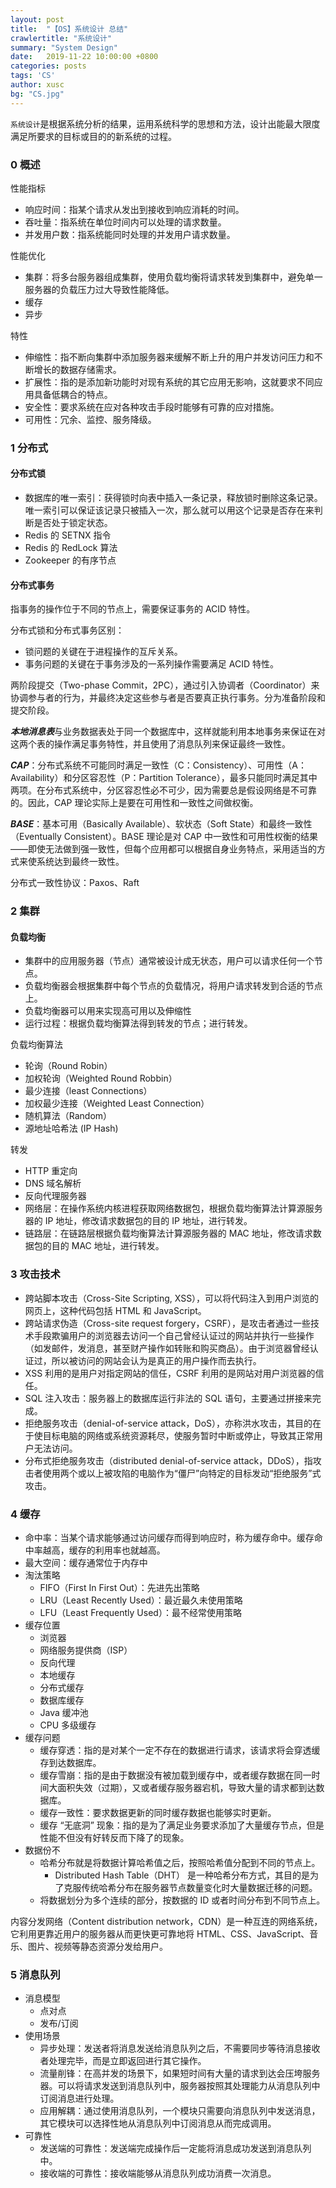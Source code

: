 ```yaml
---
layout: post
title:  "【OS】系统设计 总结"
crawlertitle: "系统设计"
summary: "System Design"
date:   2019-11-22 10:00:00 +0800
categories: posts
tags: 'CS'
author: xusc
bg: "CS.jpg"
---
```


`系统设计`是根据系统分析的结果，运用系统科学的思想和方法，设计出能最大限度满足所要求的目标或目的的新系统的过程。

### 0 概述
性能指标
- 响应时间：指某个请求从发出到接收到响应消耗的时间。
- 吞吐量：指系统在单位时间内可以处理的请求数量。
- 并发用户数：指系统能同时处理的并发用户请求数量。

性能优化
- 集群：将多台服务器组成集群，使用负载均衡将请求转发到集群中，避免单一服务器的负载压力过大导致性能降低。
- 缓存
- 异步

特性
- 伸缩性：指不断向集群中添加服务器来缓解不断上升的用户并发访问压力和不断增长的数据存储需求。
- 扩展性：指的是添加新功能时对现有系统的其它应用无影响，这就要求不同应用具备低耦合的特点。
- 安全性：要求系统在应对各种攻击手段时能够有可靠的应对措施。
- 可用性：冗余、监控、服务降级。

### 1 分布式

#### 分布式锁
- 数据库的唯一索引：获得锁时向表中插入一条记录，释放锁时删除这条记录。唯一索引可以保证该记录只被插入一次，那么就可以用这个记录是否存在来判断是否处于锁定状态。
- Redis 的 SETNX 指令
- Redis 的 RedLock 算法
- Zookeeper 的有序节点

#### 分布式事务
指事务的操作位于不同的节点上，需要保证事务的 ACID 特性。

分布式锁和分布式事务区别：
- 锁问题的关键在于进程操作的互斥关系。
- 事务问题的关键在于事务涉及的一系列操作需要满足 ACID 特性。

两阶段提交（Two-phase Commit，2PC），通过引入协调者（Coordinator）来协调参与者的行为，并最终决定这些参与者是否要真正执行事务。分为准备阶段和提交阶段。

***本地消息表***与业务数据表处于同一个数据库中，这样就能利用本地事务来保证在对这两个表的操作满足事务特性，并且使用了消息队列来保证最终一致性。

***CAP***：分布式系统不可能同时满足一致性（C：Consistency）、可用性（A：Availability）和分区容忍性（P：Partition Tolerance），最多只能同时满足其中两项。在分布式系统中，分区容忍性必不可少，因为需要总是假设网络是不可靠的。因此，CAP 理论实际上是要在可用性和一致性之间做权衡。

***BASE***：基本可用（Basically Available）、软状态（Soft State）和最终一致性（Eventually Consistent）。BASE 理论是对 CAP 中一致性和可用性权衡的结果——即使无法做到强一致性，但每个应用都可以根据自身业务特点，采用适当的方式来使系统达到最终一致性。

分布式一致性协议：Paxos、Raft



### 2 集群

#### 负载均衡
- 集群中的应用服务器（节点）通常被设计成无状态，用户可以请求任何一个节点。
- 负载均衡器会根据集群中每个节点的负载情况，将用户请求转发到合适的节点上。
- 负载均衡器可以用来实现高可用以及伸缩性
- 运行过程：根据负载均衡算法得到转发的节点；进行转发。

负载均衡算法
- 轮询（Round Robin）
- 加权轮询（Weighted Round Robbin）
- 最少连接（least Connections）
- 加权最少连接（Weighted Least Connection）
- 随机算法（Random）
- 源地址哈希法 (IP Hash)

转发
- HTTP 重定向
- DNS 域名解析
- 反向代理服务器
- 网络层：在操作系统内核进程获取网络数据包，根据负载均衡算法计算源服务器的 IP 地址，修改请求数据包的目的 IP 地址，进行转发。
- 链路层：在链路层根据负载均衡算法计算源服务器的 MAC 地址，修改请求数据包的目的 MAC 地址，进行转发。



### 3 攻击技术
- 跨站脚本攻击（Cross-Site Scripting, XSS），可以将代码注入到用户浏览的网页上，这种代码包括 HTML 和 JavaScript。
- 跨站请求伪造（Cross-site request forgery，CSRF），是攻击者通过一些技术手段欺骗用户的浏览器去访问一个自己曾经认证过的网站并执行一些操作（如发邮件，发消息，甚至财产操作如转账和购买商品）。由于浏览器曾经认证过，所以被访问的网站会认为是真正的用户操作而去执行。
- XSS 利用的是用户对指定网站的信任，CSRF 利用的是网站对用户浏览器的信任。
- SQL 注入攻击：服务器上的数据库运行非法的 SQL 语句，主要通过拼接来完成。
- 拒绝服务攻击（denial-of-service attack，DoS），亦称洪水攻击，其目的在于使目标电脑的网络或系统资源耗尽，使服务暂时中断或停止，导致其正常用户无法访问。
- 分布式拒绝服务攻击（distributed denial-of-service attack，DDoS），指攻击者使用两个或以上被攻陷的电脑作为“僵尸”向特定的目标发动“拒绝服务”式攻击。



### 4 缓存
- 命中率：当某个请求能够通过访问缓存而得到响应时，称为缓存命中。缓存命中率越高，缓存的利用率也就越高。
- 最大空间：缓存通常位于内存中
- 淘汰策略
  - FIFO（First In First Out）：先进先出策略
  - LRU（Least Recently Used）：最近最久未使用策略
  - LFU（Least Frequently Used）：最不经常使用策略
- 缓存位置
  - 浏览器
  - 网络服务提供商（ISP）
  - 反向代理
  - 本地缓存
  - 分布式缓存
  - 数据库缓存
  - Java 缓冲池
  - CPU 多级缓存
- 缓存问题
  - 缓存穿透：指的是对某个一定不存在的数据进行请求，该请求将会穿透缓存到达数据库。
  - 缓存雪崩：指的是由于数据没有被加载到缓存中，或者缓存数据在同一时间大面积失效（过期），又或者缓存服务器宕机，导致大量的请求都到达数据库。
  - 缓存一致性：要求数据更新的同时缓存数据也能够实时更新。
  - 缓存 “无底洞” 现象：指的是为了满足业务要求添加了大量缓存节点，但是性能不但没有好转反而下降了的现象。
- 数据份不
  - 哈希分布就是将数据计算哈希值之后，按照哈希值分配到不同的节点上。
    - Distributed Hash Table（DHT） 是一种哈希分布方式，其目的是为了克服传统哈希分布在服务器节点数量变化时大量数据迁移的问题。
  - 将数据划分为多个连续的部分，按数据的 ID 或者时间分布到不同节点上。

内容分发网络（Content distribution network，CDN）是一种互连的网络系统，它利用更靠近用户的服务器从而更快更可靠地将 HTML、CSS、JavaScript、音乐、图片、视频等静态资源分发给用户。


### 5 消息队列
- 消息模型
  - 点对点
  - 发布/订阅
- 使用场景
  - 异步处理：发送者将消息发送给消息队列之后，不需要同步等待消息接收者处理完毕，而是立即返回进行其它操作。
  - 流量削锋：在高并发的场景下，如果短时间有大量的请求到达会压垮服务器。可以将请求发送到消息队列中，服务器按照其处理能力从消息队列中订阅消息进行处理。
  - 应用解耦：通过使用消息队列，一个模块只需要向消息队列中发送消息，其它模块可以选择性地从消息队列中订阅消息从而完成调用。
- 可靠性
  - 发送端的可靠性：发送端完成操作后一定能将消息成功发送到消息队列中。
  - 接收端的可靠性：接收端能够从消息队列成功消费一次消息。